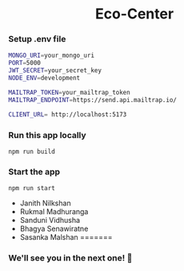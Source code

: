 <h1 align="center">Eco-Center </h1>

### Setup .env file

```bash
MONGO_URI=your_mongo_uri
PORT=5000
JWT_SECRET=your_secret_key
NODE_ENV=development

MAILTRAP_TOKEN=your_mailtrap_token
MAILTRAP_ENDPOINT=https://send.api.mailtrap.io/

CLIENT_URL= http://localhost:5173
```

### Run this app locally

```shell
npm run build
```

### Start the app

```shell
npm run start
```

- Janith Nilkshan
- Rukmal Madhuranga
- Sanduni Vidhusha
- Bhagya Senawiratne
- Sasanka Malshan
=======
### We'll see you in the next one! 🚀
